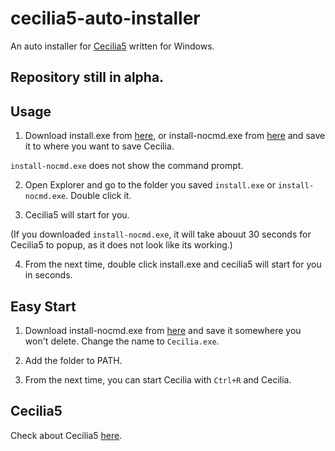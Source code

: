 # cecilia5-auto-installer
An auto installer for [Cecilia5](https://github.com/belangeo/cecilia5) written for Windows.

## Repository still in alpha.

## Usage
1. Download install.exe from [here](https://github.com/Kokohachi/cecilia5-auto-installer/releases/download/v1.0.0/install.exe), or install-nocmd.exe from [here](https://github.com/Kokohachi/cecilia5-auto-installer/releases/download/v1.0.0/install.exe) and save it to where you want to save Cecilia.

  `install-nocmd.exe` does not show the command prompt.

2. Open Explorer and go to the folder you saved `install.exe` or `install-nocmd.exe`. Double click it.

3. Cecilia5 will start for you. 

(If you downloaded `install-nocmd.exe`, it will take abouut 30 seconds for Cecilia5 to popup, as it does not look like its working.)

4. From the next time, double click install.exe and cecilia5 will start for you in seconds.

## Easy Start

1. Download install-nocmd.exe from [here](https://github.com/Kokohachi/cecilia5-auto-installer/releases/download/v1.0.0/install.exe) and save it somewhere you won't delete. Change the name to `Cecilia.exe`.

2. Add the folder to PATH.

3. From the next time, you can start Cecilia with `Ctrl+R` and Cecilia.

## Cecilia5
Check about Cecilia5 [here](https://github.com/belangeo/cecilia5).
